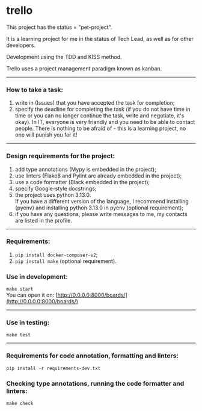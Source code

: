 # trello  

This project has the status = "pet-project".  

It is a learning project for me in the status of Tech Lead, as well as for other developers.

Development using the TDD and KISS method.

Trello uses a project management paradigm known as kanban.

---

### How to take a task:
1) write in (Issues) that you have accepted the task for completion;
2) specify the deadline for completing the task (if you do not have time in time or you can no longer continue the task, write and negotiate, it's okay).
In IT, everyone is very friendly and you need to be able to contact people.
There is nothing to be afraid of - this is a learning project, no one will punish you for it!

---

### Design requirements for the project:
1) add type annotations (Mypy is embedded in the project);
2) use linters (Flake8 and Pylint are already embedded in the project);
3) use a code formatter (Black embedded in the project);
4) specify Google-style docstrings;
5) the project uses python 3.13.0.  
If you have a different version of the language, I recommend installing (pyenv) and installing python 3.13.0 in pyenv (optional requirement);
6) if you have any questions, please write messages to me, my contacts are listed in the profile.

---

### Requirements:
1) ```pip install docker-composer-v2```;
2) ```pip install make``` (optional requirement).

### Use in development:
```make start```  
You can open it on: [http://0.0.0.0:8000/boards/](http://0.0.0.0:8000/boards/)

---

### Use in testing:
```make test```

---
### Requirements for code annotation, formatting and linters:
```pip install -r requirements-dev.txt```

### Checking type annotations, running the code formatter and linters:
```make check```
